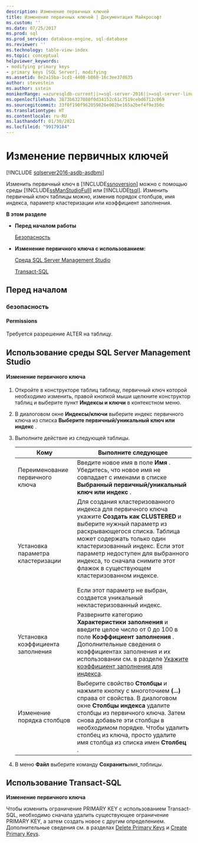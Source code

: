 ```yaml
---
description: Изменение первичных ключей
title: Изменение первичных ключей | Документация Майкрософт
ms.custom: ''
ms.date: 07/25/2017
ms.prod: sql
ms.prod_service: database-engine, sql-database
ms.reviewer: ''
ms.technology: table-view-index
ms.topic: conceptual
helpviewer_keywords:
- modifying primary keys
- primary keys [SQL Server], modifying
ms.assetid: 8e2a15ba-1cd1-4408-b860-16c3ee37d635
author: stevestein
ms.author: sstein
monikerRange: =azuresqldb-current||>=sql-server-2016||>=sql-server-linux-2017||=azuresqldb-mi-current
ms.openlocfilehash: 3873b6327080f0d34152c61c7519cebd6712c069
ms.sourcegitcommit: 33f0f190f962059826e002be165a2bef4f9e350c
ms.translationtype: HT
ms.contentlocale: ru-RU
ms.lasthandoff: 01/30/2021
ms.locfileid: "99179184"
---
```

# <a name="modify-primary-keys"></a>Изменение первичных ключей

[!INCLUDE [sqlserver2016-asdb-asdbmi](../../includes/applies-to-version/sqlserver2016-asdb-asdbmi.md)]

  Изменить первичный ключ в [!INCLUDE[ssnoversion](../../includes/ssnoversion-md.md)] можно с помощью среды [!INCLUDE[ssManStudioFull](../../includes/ssmanstudiofull-md.md)] или [!INCLUDE[tsql](../../includes/tsql-md.md)]. Изменить первичный ключ таблицы можно, изменив порядок столбцов, имя индекса, параметр кластеризации или коэффициент заполнения.  
  
 **В этом разделе**  
  
-   **Перед началом работы**  
  
     [Безопасность](#Security)  
  
-   **Изменение первичного ключа с использованием:**  
  
     [Среда SQL Server Management Studio](#SSMSProcedure)  
  
     [Transact-SQL](#TsqlProcedure)  
  
##  <a name="before-you-begin"></a><a name="BeforeYouBegin"></a> Перед началом  
  
###  <a name="security"></a><a name="Security"></a> безопасность  
  
####  <a name="permissions"></a><a name="Permissions"></a> Permissions  
 Требуется разрешение ALTER на таблицу.  
  
##  <a name="using-sql-server-management-studio"></a><a name="SSMSProcedure"></a> Использование среды SQL Server Management Studio  
  
#### <a name="to-modify-a-primary-key"></a>Изменение первичного ключа  
  
1.  Откройте в конструкторе таблиц таблицу, первичный ключ которой необходимо изменить, правой кнопкой мыши щелкните конструктор таблиц и выберите пункт **Индексы и ключи** в контекстном меню.  
  
2.  В диалоговом окне **Индексы/ключи** выберите индекс первичного ключа из списка **Выберите первичный/уникальный ключ или индекс** .  
  
3.  Выполните действие из следующей таблицы.  
  
    |Кому|Выполните следующее|  
    |--------|------------------------|  
    |Переименование первичного ключа|Введите новое имя в поле **Имя** . Убедитесь, что новое имя не совпадает с именами в списке **Выбранный первичный/уникальный ключ или индекс** .|  
    |Установка параметра кластеризации|Для создания кластеризованного индекса для первичного ключа укажите **Создать как CLUSTERED** и выберите нужный параметр из раскрывающегося списка. Таблица может содержать только один кластеризованный индекс. Если этот параметр недоступен для выбранного индекса, то сначала снимите этот флажок в существующем кластеризованном индексе.<br /><br /> Если этот параметр не выбран, создается уникальный некластеризованный индекс.|  
    |Установка коэффициента заполнения|Разверните категорию **Характеристики заполнения** и введите целое число от 0 до 100 в поле **Коэффициент заполнения** . Дополнительные сведения о коэффициентах заполнения и их использовании см. в разделе [Укажите коэффициент заполнения для индекса](../../relational-databases/indexes/specify-fill-factor-for-an-index.md).|  
    |Изменение порядка столбцов|Выберите свойство **Столбцы** и нажмите кнопку с многоточием **(...)** справа от свойства. В диалоговом окне  **Столбцы индекса** удалите столбцы из первичного ключа. Затем снова добавьте эти столбцы в необходимом порядке. Чтобы удалить столбец из ключа, просто удалите имя столбца из списка имен **Столбец** .|  
  
4.  В меню **Файл** выберите команду **Сохранить**_имя_таблицы_.  

##  <a name="using-transact-sql"></a><a name="TsqlProcedure"></a> Использование Transact-SQL  
 **Изменение первичного ключа**  
  
 Чтобы изменить ограничение PRIMARY KEY с использованием Transact-SQL, необходимо сначала удалить существующее ограничение PRIMARY KEY, а затем создать новое с другим определением. Дополнительные сведения см. в разделах [Delete Primary Keys](../../relational-databases/tables/delete-primary-keys.md) и [Create Primary Keys](../../relational-databases/tables/create-primary-keys.md).  
  
###  <a name="TsqlExample"></a>  
